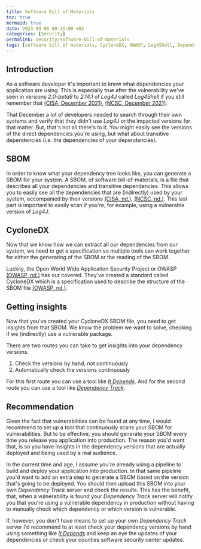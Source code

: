 ```yaml
---
title: Software Bill of Materials
toc: true
mermaid: true
date: 2023-09-06 00:15:00 +02
categories: [Security]
permalink: security/software-bill-of-materials
tags: [software bill of materials, CycloneDX, OWASP, Log4Shell, Dependency Track, It Depends]
---
```


## Introduction

As a software developer it's important to know what dependencies your application are using. This is especially true after the vulnerability we've seen in versions _2.0-beta9_ to _2.14.1_ of _Log4J_ called _Log4Shell_ if you still remember that [(CISA, December 2021)](https://www.cisa.gov/news-events/cybersecurity-advisories/aa21-356a), [(NCSC, December 2021)](https://english.ncsc.nl/latest/news/2021/12/11/update-install-updates-to-address-serious-vulnerability-in-apache-log4j).

That December a lot of developers needed to search through their own systems and verify that they didn't use _Log4J_ or the impacted versions for that matter. But, that's not all there's to it. You might easily see the versions of the direct dependencies you're using, but what about transitive dependencies (i.e. the dependencies of your dependencies).

## SBOM

In order to know what your dependency tree looks like, you can generate a SBOM for your system. A SBOM, of software bill-of-materials, is a file that describes all your dependencies and transitive dependencies. This allows you to easily see all the dependencies that are (indirectly) used by your system, accompanied by their versions [(CISA, nd.)](https://www.cisa.gov/sbom), [(NCSC, nd.)](https://english.ncsc.nl/research/research-results/using-the-software-bill-of-materials-for-enhancing-cybersecurity). This last part is important to easily scan if you're, for example, using a vulnerable version of _Log4J_.

## CycloneDX

Now that we know how we can extract all our dependencies from our system, we need to get a specification so multiple tools can work together for either the generating of the SBOM or the reading of the SBOM.

Luckily, the Open World Wide Application Security Project or OWASP [(OWASP, nd.)](https://owasp.org/about/) has our covered. They've created a standard called CycloneDX which is a specification used to describe the structure of the SBOM file [(OWASP, nd.)](https://cyclonedx.org/capabilities/sbom/).

## Getting insights

Now that you've created your CycloneDX SBOM file, you need to get insights from that SBOM. We know the problem we want to solve, checking if we (indirectly) use a vulnerable package.

There are two routes you can take to get insights into your dependency versions.

1. Check the versions by hand, not continuously
2. Automatically check the versions continuously

For this first route you can use a tool like [_It Depends_](https://bartkessels.net/it-depends/releasing-it-depends). And for the second route you can use a tool like [_Dependency Track_](https://dependencytrack.org).

## Recommendation

Given the fact that vulnerabilities can be found at any time, I would recommend to set up a tool that continuously scans your SBOM for vulnerabilities. But to be effective, you should generate your SBOM every time you release you application into production. The reason you'd want that, is so you have insights in the dependency versions that are actually deployed and being used by a real audience.

In the current time and age, I assume you're already using a pipeline to build and deploy your application into production. In that same pipeline you'd want to add an extra step to generate a SBOM based on the version that's going to be deployed. You should then upload this SBOM into your own _Dependency Track_ server and check the results. This has the benefit, that, when a vulnerability is found your _Dependency Track_ server will notify you that you're using a vulnerable dependency in production without having to manually check which dependency or which version is vulnerable.

If, however, you don't have means to set up your own _Dependency Track_ server I'd recommend to at least check your dependency versions by hand using something like [_It Depends_](https://bartkessels.net/it-depends/releasing-it-depends) and keep an eye the updates of your dependencies or check your counties software security center updates.
